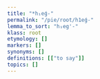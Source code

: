 ```yaml
---
title: "*h₁eǵ-"
permalink: "/pie/root/h1eǵ-"
lemma_to_sort: "h₁eg'-"
klass: root
etymology: []
markers: []
synonyms: []
definitions: [["to say"]]
topics: []
---
```

